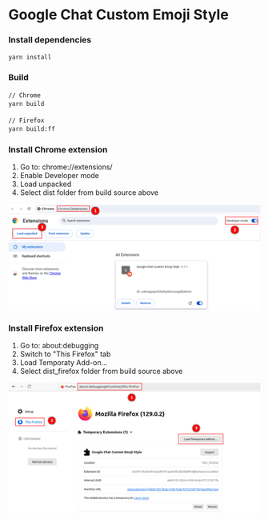 # Google Chat Custom Emoji Style

### Install dependencies
```
yarn install
```

### Build
```bash
// Chrome
yarn build

// Firefox
yarn build:ff
```

### Install Chrome extension
1. Go to: chrome://extensions/
2. Enable Developer mode
3. Load unpacked
4. Select dist folder from build source above

![alt text](install.png)

### Install Firefox extension
1. Go to: about:debugging
2. Switch to "This Firefox" tab
3. Load Temporaty Add-on...
4. Select dist_firefox folder from build source above

![alt text](install_firefox.png)
